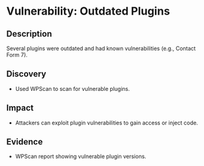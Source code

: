 # Vulnerability: Outdated Plugins

## Description
Several plugins were outdated and had known vulnerabilities (e.g., Contact Form 7).

## Discovery
- Used WPScan to scan for vulnerable plugins.

## Impact
- Attackers can exploit plugin vulnerabilities to gain access or inject code.

## Evidence
- WPScan report showing vulnerable plugin versions.
